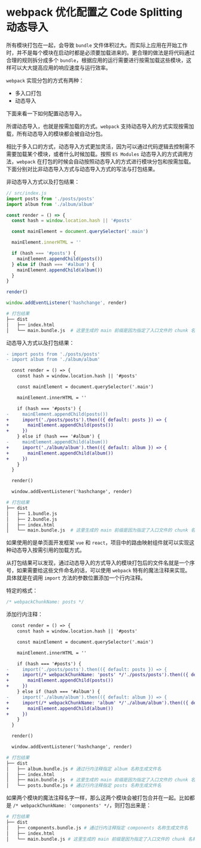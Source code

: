# webpack 优化配置之 Code Splitting 动态导入

所有模块打包在一起，会导致 `bundle` 文件体积过大。而实际上应用在开始工作时，并不是每个模块在启动时都是必须要加载进来的。更合理的做法是将代码通过合理的规则拆分成多个 `bundle`，根据应用的运行需要进行按需加载这些模块，这样可以大大提高应用的响应速度与运行效率。

`webpack` 实现分包的方式有两种：

- 多入口打包
- 动态导入

下面来看一下如何配置动态导入。

所谓动态导入，也就是按需加载的方式。`webpack` 支持动态导入的方式实现按需加载，所有动态导入的模块都会被自动分包。

相比于多入口的方式，动态导入方式更加灵活，因为可以通过代码逻辑去控制需不需要加载某个模块，或者什么时候加载。按照 `ES Modules` 动态导入的方式调用方法，`webpack` 在打包的时候会自动按照动态导入的方式进行模块分包和按需加载。下面分别对比非动态导入方式与动态导入方式的写法与打包结果。

非动态导入方式以及打包结果：

```javascript
// src/index.js
import posts from './posts/posts'
import album from './album/album'

const render = () => {
  const hash = window.location.hash || '#posts'

  const mainElement = document.querySelector('.main')

  mainElement.innerHTML = ''

  if (hash === '#posts') {
    mainElement.appendChild(posts())
  } else if (hash === '#album') {
    mainElement.appendChild(album())
  }
}

render()

window.addEventListener('hashchange', render)
```

```bash
# 打包结果 
├── dist
│   ├── index.html
│   └── main.bundle.js  # 这里生成的 main 前缀是因为指定了入口文件的 chunk 名称
```

动态导入方式以及打包结果：

```diff
- import posts from './posts/posts'
- import album from './album/album'

  const render = () => {
    const hash = window.location.hash || '#posts'

    const mainElement = document.querySelector('.main')

    mainElement.innerHTML = ''

    if (hash === '#posts') {
-     mainElement.appendChild(posts())
+     import('./posts/posts').then(({ default: posts }) => {
+       mainElement.appendChild(posts())
+     })
    } else if (hash === '#album') {
-     mainElement.appendChild(album())
+     import('./album/album').then(({ default: album }) => {
+       mainElement.appendChild(album())
+     })
    }
  }

  render()

  window.addEventListener('hashchange', render)
```

```bash
# 打包结果 
├── dist
│   ├── 1.bundle.js
│   ├── 2.bundle.js
│   ├── index.html
│   └── main.bundle.js  # 这里生成的 main 前缀是因为指定了入口文件的 chunk 名称
```

如果使用的是单页面开发框架 `vue` 和 `react`，项目中的路由映射组件就可以实现这种动态导入按需引用的加载方式。

从打包结果可以发现，通过动态导入的方式导入的模块打包后的文件名就是一个序号，如果需要给这些文件命名的话，可以使用 `webpack` 特有的魔法注释来实现。具体就是在调用 `import` 方法的参数位置添加一个行内注释。

特定的格式：

```javascript
/* webpackChunkName: posts */
```

添加行内注释：

```diff
  const render = () => {
    const hash = window.location.hash || '#posts'

    const mainElement = document.querySelector('.main')

    mainElement.innerHTML = ''

    if (hash === '#posts') {
-     import('./posts/posts').then(({ default: posts }) => {
+     import(/* webpackChunkName: 'posts' */'./posts/posts').then(({ default: posts }) => {
+       mainElement.appendChild(posts())
+     })
    } else if (hash === '#album') {
-     import('./album/album').then(({ default: album }) => {
+     import(/* webpackChunkName: 'album' */'./album/album').then(({ default: album }) => {
+       mainElement.appendChild(album())
+     })
    }
  }

  render()

  window.addEventListener('hashchange', render)
```

```bash
# 打包结果 
├── dist
│   ├── album.bundle.js # 通过行内注释指定 album 名称生成文件名
│   ├── index.html
│   ├── main.bundle.js  # 这里生成的 main 前缀是因为指定了入口文件的 chunk 名称
│   └── posts.bundle.js # 通过行内注释指定 posts 名称生成文件名
```

如果两个模块的魔法注释名字一样，那么这两个模块会被打包合并在一起。比如都是 `/* webpackChunkName: 'components' */`，则打包出来是：

```bash
# 打包结果 
├── dist
│   ├── components.bundle.js # 通过行内注释指定 components 名称生成文件名
│   ├── index.html 
│   └── main.bundle.js # 这里生成的 main 前缀是因为指定了入口文件的 chunk 名称
```